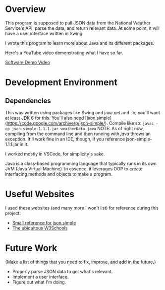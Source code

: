 
# Overview
This program is supposed to pull JSON data from the National Weather Service's API, parse the data, and return relevant data.
At some point, it will have a user interface written in Swing.

I wrote this program to learn more about Java and its different packages.

Here's a YouTube video demonstrating what I have so far.

[Software Demo Video](https://youtu.be/IG44APTb94w)

# Development Environment

## Dependencies
This was written using packages like Swing and java.net and .io; you'll want at least JDK 6 for this.
You'll also need [json.simple] (https://code.google.com/archive/p/json-simple/).
Compile like so:
`javac -cp json-simple-1.1.1.jar weatherData.java`
NOTE: As of right now, compiling from the command line and then running with *java* throws an exception.
It'll work fine in an IDE, though, if you reference json-simple-1.1.1.jar in it.


I worked mostly in VSCode, for simplicity's sake.

Java is a class-based programming language that typically runs in its own JVM (Java Virtual Machine). In essence,
it leverages OOP to create interfacing methods and objects to make a program.

# Useful Websites

I used these websites (and many more I won't list) for reference during this project:

- [Small reference for json.simple](https://alex-public-doc.s3.amazonaws.com/json_simple-1.1/index.html)
- [The ubiquitous W3Schools](https://www.w3schools.com/java/default.asp)

# Future Work

{Make a list of things that you need to fix, improve, and add in the future.}

- Properly parse JSON data to get what's relevant.
- Implement a user interface.
- Figure out what I'm doing.